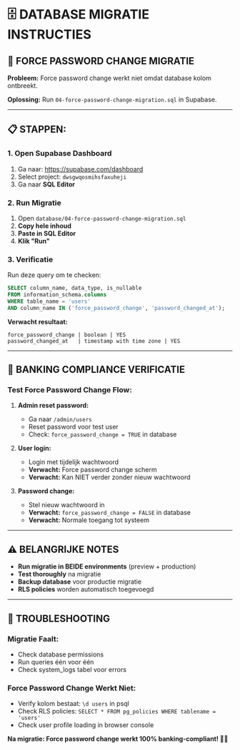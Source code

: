 # 🗄️ DATABASE MIGRATIE INSTRUCTIES

## **🎯 FORCE PASSWORD CHANGE MIGRATIE**

**Probleem:** Force password change werkt niet omdat database kolom ontbreekt.

**Oplossing:** Run `04-force-password-change-migration.sql` in Supabase.

---

## **📋 STAPPEN:**

### **1. Open Supabase Dashboard**
1. Ga naar: https://supabase.com/dashboard
2. Select project: `dwsgwqosmihsfaxuheji`
3. Ga naar **SQL Editor**

### **2. Run Migratie**
1. Open `database/04-force-password-change-migration.sql`
2. **Copy hele inhoud**
3. **Paste in SQL Editor**
4. **Klik "Run"**

### **3. Verificatie**
Run deze query om te checken:
```sql
SELECT column_name, data_type, is_nullable 
FROM information_schema.columns 
WHERE table_name = 'users' 
AND column_name IN ('force_password_change', 'password_changed_at');
```

**Verwacht resultaat:**
```
force_password_change | boolean | YES
password_changed_at   | timestamp with time zone | YES
```

---

## **🏦 BANKING COMPLIANCE VERIFICATIE**

### **Test Force Password Change Flow:**

1. **Admin reset password:**
   - Ga naar `/admin/users`
   - Reset password voor test user
   - Check: `force_password_change = TRUE` in database

2. **User login:**
   - Login met tijdelijk wachtwoord
   - **Verwacht:** Force password change scherm
   - **Verwacht:** Kan NIET verder zonder nieuw wachtwoord

3. **Password change:**
   - Stel nieuw wachtwoord in
   - **Verwacht:** `force_password_change = FALSE` in database
   - **Verwacht:** Normale toegang tot systeem

---

## **⚠️ BELANGRIJKE NOTES**

- **Run migratie in BEIDE environments** (preview + production)
- **Test thoroughly** na migratie
- **Backup database** voor productie migratie
- **RLS policies** worden automatisch toegevoegd

---

## **🔧 TROUBLESHOOTING**

### **Migratie Faalt:**
- Check database permissions
- Run queries één voor één
- Check system_logs tabel voor errors

### **Force Password Change Werkt Niet:**
- Verify kolom bestaat: `\d users` in psql
- Check RLS policies: `SELECT * FROM pg_policies WHERE tablename = 'users'`
- Check user profile loading in browser console

**Na migratie: Force password change werkt 100% banking-compliant! 🏦✨**